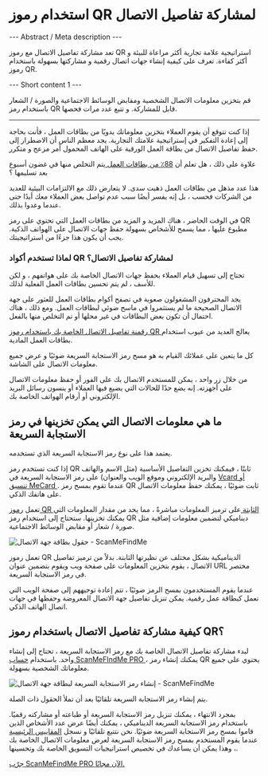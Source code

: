 <h1>استخدام رموز QR لمشاركة تفاصيل الاتصال</h1>

--- Abstract / Meta description ---

تعد مشاركة تفاصيل الاتصال مع رموز QR استراتيجية علامة تجارية أكثر مراعاة للبيئة و أكثر كفاءة. تعرف على كيفية إنشاء جهات اتصال رقمية و مشاركتها بسهولة باستخدام رموز QR.

--- Short content 1 ---

قم بتخزين معلومات الاتصال الشخصية ومقابض الوسائط الاجتماعية والصورة / الشعار باستخدام رمز QR قابل للمشاركة. و تتبع عدد مرات فحصها.

----------

<p> إذا كنت تتوقع أن يقوم العملاء بتخزين معلوماتك يدويًا من بطاقات العمل ، فأنت بحاجة إلى إعادة التفكير في إستراتيجية علامتك التجارية. يجد معظم الناس أن الاضطرار إلى حفظ تفاصيل الاتصال من بطاقة العمل الورقية على الهاتف المحمول أمر مزعج و متكرر. </p>

<p> علاوة على ذلك ، هل تعلم أن <a href="https://blog.adobe.com/en/publish/2016/10/26/4-business-card-statistics-that-will-make-you-rethink-your-strategy.html#gs.5xe9i0" class="smfm-externallink" target="_blank" rel="nofollow"> 88٪ من بطاقات العمل </a> يتم التخلص منها في غضون أسبوع بعد تسليمها ؟ </p>

<p> هذا عدد مذهل من بطاقات العمل ذهبت سدى. لا يتعارض ذلك مع الالتزامات البيئية للعديد من الشركات فحسب ، بل إنه يفسر أيضًا سبب عدم تواصل بعض العملاء معك أبدًا حتى عندما وعدوا بذلك. </p>

<p> في الوقت الحاضر ، هناك المزيد و المزيد من بطاقات العمل التي تحتوي على رمز QR مطبوع عليها ، مما يسمح للأشخاص بسهولة حفظ جهات الاتصال على الهواتف الذكية. يجب أن يكون هذا جزءًا من استراتيجيتك. </p>

<h3> لماذا تستخدم أكواد QR لمشاركة تفاصيل الاتصال؟ </h3>

<p> تحتاج إلى تسهيل قيام العملاء بحفظ جهات الاتصال الخاصة بك على هواتفهم ، و لكن للأسف ، لم يتم تحسين بطاقات العمل الفعلية لذلك. </p>

<p> يجد المحترفون المشغولون صعوبة في تصفح أكوام بطاقات العمل للعثور على جهة الاتصال الصحيحة ما لم يستثمروا في ماسح ضوئي لبطاقات العمل. ومع ذلك ، هناك احتمال أن تكون بعض البطاقات في غير محلها أو تم التخلص منها بالفعل. </p>

<p> <a href="#static:contact"> رقمنة تفاصيل الاتصال الخاصة بك باستخدام رموز QR </a> يعالج العديد من عيوب استخدام بطاقات العمل المادية. </p>

<p> كل ما يتعين على عملائك القيام به هو مسح رمز الاستجابة السريعة ضوئيًا و عرض جميع معلومات الاتصال على الشاشة. </p>

<p> من خلال زر واحد ، يمكن للمستخدم الاتصال بك على الفور أو حفظ معلومات الاتصال على أجهزته. إنه يضع حدًا للحالات التي يضيع فيها العملاء أو ينسون رسائل البريد الإلكتروني أو أرقام الهواتف الخاصة بك. </p>

<h2> ما هي معلومات الاتصال التي يمكن تخزينها في رمز الاستجابة السريعة </h2>

<p> يعتمد هذا على نوع رمز الاستجابة السريعة الذي تستخدمه. </p>

<p> إذا كنت تستخدم رمز QR ثابتًا ، فيمكنك تخزين التفاصيل الأساسية (مثل الاسم والهاتف والبريد الإلكتروني وموقع الويب والعنوان) على رمز الاستجابة السريعة في <a href="#article:about_contactformats"> Vcard أو تنسيق MeCard </a>. عندما تقوم بمسح رمز QR ثابت ضوئيًا ، يمكنك حفظ معلومات الاتصال على هاتفك الذكي. </p>

<p> تعمل <a href="#article:about_static"> رموز QR الثابتة </a> على ترميز المعلومات مباشرةً ، مما يحد من مقدار المعلومات التي يمكنك تخزينها. ستحتاج إلى استخدام رمز QR ديناميكي لتضمين معلومات إضافية مثل صورة / شعار أو مقابض الوسائط الاجتماعية. </p>

<p class="imageholder">
    <img src="https://media.scanmefindme.com/blog/about_dynamic_contact/files/img 1 - contact fields.png"
        alt="حقول بطاقة جهة الاتصال - ScanMeFindMe">
</p>

<p> تعمل رموز QR الديناميكية بشكل مختلف عن نظيرتها الثابتة. بدلاً من ترميز تفاصيل الاتصال ، يقوم بتخزين المعلومات على صفحة ويب ويقوم بتضمين عنوان URL مختصر في رمز الاستجابة السريعة. </p>

<p> عندما يقوم المستخدمون بمسح الرمز ضوئيًا ، تتم إعادة توجيههم إلى صفحة الويب التي تعمل كبطاقة عمل رقمية. يمكن تنزيل تفاصيل جهة الاتصال المعروضة وحفظها في جهات اتصال الهاتف الذكي. </p>

<h2> كيفية مشاركة تفاصيل الاتصال باستخدام رموز QR؟ </h2>

<p> لبدء مشاركة تفاصيل الاتصال الخاصة بك مع رمز الاستجابة السريعة ، تحتاج إلى إنشاء واحد. باستخدام <a href="#pro"> حساب ScanMeFIndMe PRO </a> ، يمكنك إنشاء رمز QR يحتوي على جميع معلوماتك الشخصية بسهولة. </p>

<p class="imageholder">
    <img src="https://media.scanmefindme.com/blog/about_dynamic_contact/files/img 2 - floyd miles - qr.png"
        alt="إنشاء رمز الاستجابة السريعة لبطاقة جهة الاتصال - ScanMeFindMe">
</p>

<p> يتم إنشاء رمز الاستجابة السريعة تلقائيًا بعد أن تملأ الحقول ذات الصلة. </p>

<p> بمجرد الانتهاء ، يمكنك تنزيل رمز الاستجابة السريعة أو طباعته أو مشاركته رقميًا. باستخدام رمز الاستجابة السريعة الديناميكي ، يمكنك أيضًا عرض عدد الأشخاص الذين قاموا بمسح رمز الاستجابة السريعة ضوئيًا. نحن نتتبع تلقائيًا و نسجل <a href="#article:about_statistics"> المقاييس الرئيسية </a> عندما يقوم المستخدم بمسح رمز الاستجابة السريعة لعرض معلومات الاتصال الخاصة بك ، وهذا يمكن أن يساعدك في تخصيص استراتيجيات التسويق الخاصة بك وتحسينها. </p>

<p> <a href="#pro"> جرّب ScanMeFindMe PRO الآن مجانًا. </a> </p>
